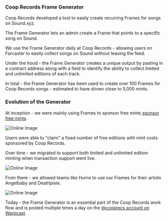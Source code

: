 ### Coop Records Frame Generator

Coop Records developed a tool to easily create recurring Frames for songs on Sound.xyz.

The Frame Generator lets an admin create a Frame that points to a specific song on Sound.

We use the Frame Generator daily at Coop Records - allowing users on Farcaster to easily collect songs on Sound without leaving the feed.

Under the hood - the Frame Generator creates a unique output by pasting in a contract address along with a field to identify the ability to collect limited and unlimited editions of each track.

In total - the Frame Generator has been used to create over 100 Frames for Coop Records songs - estimated to have driven close to 5,000 mints.

### Evolution of the Generator

At inception - we were mainly using Frames to sponsor free mints [sponsor free mints](https://example.com).

![Online Image](https://hackmd.io/_uploads/B16jG0cER.png)

Users were able to "claim" a fixed number of free editions with mint costs sponsored by Coop Records.

Over time - we migrated to support both limited and unlimited edition minting when transaction support went live.

![Online Image](https://hackmd.io/_uploads/SJHx705VA.png)

From there - we allowed teams like Hume to use our Frames for their artists Angelbaby and Deathpixie.

![Online Image](https://hackmd.io/_uploads/B1OGQRqVR.png)

Today - the Frame Generator is an essential part of the Coop Records work flow and is posted multiple times a day on the [@cooprecs account on Warpcast](https://warpcast.com/cooprecs).
